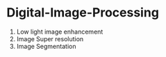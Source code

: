 # Digital-Image-Processing
1. Low light image enhancement
2. Image Super resolution
3. Image Segmentation
